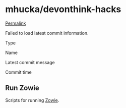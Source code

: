 # mhucka/devonthink-hacks

 [Permalink](https://github.com/mhucka/devonthink-hacks/tree/777b93007f66db4ed04ffa658022d621fb58fc44/zowie-scripts)

 Failed to load latest commit information.

Type

Name

Latest commit message

Commit time

## Run Zowie

Scripts for running [Zowie](https://mhucka.github.io/zowie).

